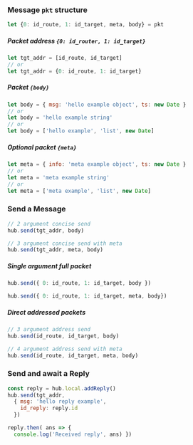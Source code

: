 ### Message `pkt` structure

```javascript
let {0: id_route, 1: id_target, meta, body} = pkt
```

##### Packet address `{0: id_router, 1: id_target}`
```javascript
let tgt_addr = [id_route, id_target]
// or
let tgt_addr = {0: id_route, 1: id_target}
```

##### Packet `{body}`
```javascript
let body = { msg: 'hello example object', ts: new Date }
// or
let body = 'hello example string'
// or
let body = ['hello example', 'list', new Date]
```

##### Optional packet `{meta}`
```javascript
let meta = { info: 'meta example object', ts: new Date }
// or
let meta = 'meta example string'
// or
let meta = ['meta example', 'list', new Date]
```

### Send a Message

```javascript
// 2 argument concise send
hub.send(tgt_addr, body)

// 3 argument concise send with meta
hub.send(tgt_addr, meta, body)
```

##### Single argument full packet

```javascript
hub.send({ 0: id_route, 1: id_target, body })

hub.send({ 0: id_route, 1: id_target, meta, body})
```

##### Direct addressed packets

```javascript
// 3 argument address send
hub.send(id_route, id_target, body)

// 4 argument address send with meta
hub.send(id_route, id_target, meta, body)
```

### Send and await a Reply

```javascript
const reply = hub.local.addReply()
hub.send(tgt_addr,
  { msg: 'hello reply example',
    id_reply: reply.id
  })

reply.then( ans => {
  console.log('Received reply', ans) })
```

